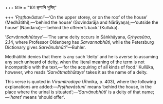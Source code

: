 +++
title = "101 तृणानि भूमिर्"

+++
‘*Pṛṣṭhavāstuni*’—‘On the upper storey, or on the roof of the house’
(Medhātithi);—‘behind the house’ (Govindarāja and Nārāyaṇa);—‘outside
the house’ (Nandana);—‘behind the offerer’s back’ (Kullūka).

‘*Sarvānnahhūtaye*’—‘The same deity occurs in Śāṅkhāyana, *Gṛhyasūtra*,
2.14, where Professor Oldenberg has *Sarvannabhūti*, while the
Petersburg Dictionary gives *Sarvānubhūti*”—Buhler.

Medhātithi denies that there is any such ‘deity’ and he is averse to
assuming any such unheard of deity, when the literal meaning of the term
is not incompatible with the text,—‘for the acquiring of all kinds of
food.’ Kullūka, however, who reads ‘*Sarvātmabhūtaye*’ takes it as the
name of a deity.

This verse is quoted in *Vīramitrodaya* (Āhnika, p. 403), where the
following explanations are added:—*Pṛṣṭhavāstuni*’ means ‘behind the
house, in the place where the urinal is situated’;—‘*Sarvānubhūti*’ is a
deity of that name;—‘*haret*’ means ‘should offer’.


